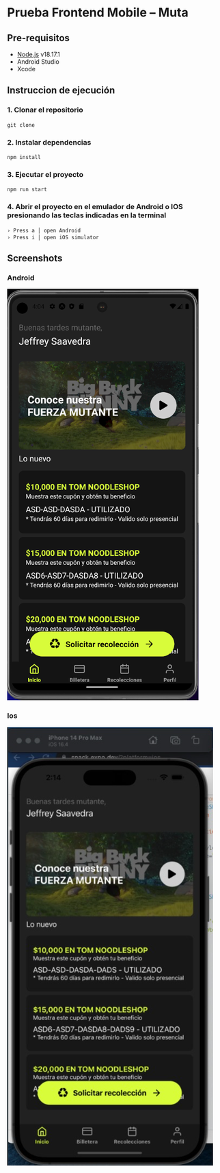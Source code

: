 # Prueba Frontend Mobile – Muta

## Pre-requisitos


- [Node.js](https://nodejs.org/es) v18.17.1
- Android Studio
- Xcode

## Instruccion de ejecución

### 1. Clonar el repositorio
```
git clone
```

### 2. Instalar dependencias
```
npm install
```

### 3. Ejecutar el proyecto
```
npm run start
```

### 4. Abrir el proyecto en el emulador de Android o IOS presionando las teclas indicadas en la terminal
```
› Press a │ open Android
› Press i │ open iOS simulator
```

## Screenshots

### Android
![Android Screenshot](/assets/screenshot/ScreenshotAndroid.png)

### Ios
![Ios Screenshot](/assets/screenshot/ScreenshotIos.png)

